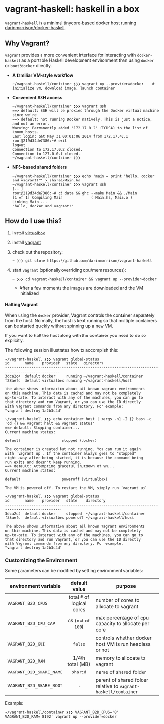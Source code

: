 # vagrant-haskell: haskell in a box

`vagrant-haskell` is a minimal tinycore-based docker host running [darinmorrison/docker-haskell](https://github.com/darinmorrison/docker-haskell).

## Why Vagrant?

`vagrant` provides a more convenient interface for interacting with `docker-haskell` as a portable Haskell development environment than using `docker` or `boot2docker` directly.

*   **A familiar VM-style workflow**

        ~/vagrant-haskell/container ❯❯❯ vagrant up --provider=docker    # initialize vm, download image, launch container

*   **Convenient SSH access**

        ~/vagrant-haskell/container ❯❯❯ vagrant ssh
        ==> default: SSH will be proxied through the Docker virtual machine since we're
        ==> default: not running Docker natively. This is just a notice, and not an error.
        Warning: Permanently added '172.17.0.2' (ECDSA) to the list of known hosts.
        Last login: Sat May 31 00:01:06 2014 from 172.17.42.1
        root@219d34de7386:~# exit
        logout
        Connection to 172.17.0.2 closed.
        Connection to 127.0.0.1 closed.
        ~/vagrant-haskell/container ❯❯❯

*   **NFS-based shared folders**

        ~/vagrant-haskell/container ❯❯❯ echo 'main = print "hello, docker and vagrant!"' > shared/Main.hs
        ~/vagrant-haskell/container ❯❯❯ vagrant ssh
        [...]
        root@219d34de7386:~# cd data && ghc --make Main && ./Main
        [1 of 1] Compiling Main             ( Main.hs, Main.o )
        Linking Main ...
        "hello, docker and vagrant!"

## How do I use this?

1.  install [virtualbox](https://www.virtualbox.org)

2.  install [vagrant](http://www.vagrantup.com)

3.  check out the repository:

        ~ ❯❯❯ git clone https://github.com/darinmorrison/vagrant-haskell

5.  start `vagrant` (optionally overriding cpu/mem resources):

        ~ ❯❯❯ cd vagrant-haskell/container && vagrant up --provider=docker

    *   After a few moments the images are downloaded and the VM initialized

#### Halting Vagrant

When using the `docker` provider, Vagrant controls the container separately from the host. Normally, the host is kept running so that multiple containers can be started quickly without spinning up a new VM.

If you want to halt the host along with the container you need to do so explicitly.

The following session illustrates how to accomplish this:

```
~/vagrant-haskell ❯❯❯ vagrant global-status
id       name    provider   state   directory
-----------------------------------------------------------------------------------------------
3dca2c4  default docker     running ~/vagrant-haskell/container
f28aefd  default virtualbox running ~/vagrant-haskell/host

The above shows information about all known Vagrant environments
on this machine. This data is cached and may not be completely
up-to-date. To interact with any of the machines, you can go to
that directory and run Vagrant, or you can use the ID directly
with Vagrant commands from any directory. For example:
"vagrant destroy 1a2b3c4d"
```

```
~/vagrant-haskell ❯❯❯ echo container host | xargs -n1 -I {} bash -c 'cd {} && vagrant halt && vagrant status'
==> default: Stopping container...
Current machine states:

default                   stopped (docker)

The container is created but not running. You can run it again
with `vagrant up`. If the container always goes to "stopped"
right away after being started, it is because the command being
run exits and doesn't keep running.
==> default: Attempting graceful shutdown of VM...
Current machine states:

default                   poweroff (virtualbox)

The VM is powered off. To restart the VM, simply run `vagrant up`
```

```
~/vagrant-haskell ❯❯❯ vagrant global-status
id       name    provider   state    directory
------------------------------------------------------------------------------------------------
3dca2c4  default docker     stopped  ~/vagrant-haskell/container
f28aefd  default virtualbox poweroff ~/vagrant-haskell/host

The above shows information about all known Vagrant environments
on this machine. This data is cached and may not be completely
up-to-date. To interact with any of the machines, you can go to
that directory and run Vagrant, or you can use the ID directly
with Vagrant commands from any directory. For example:
"vagrant destroy 1a2b3c4d"
```

### Customizing the Environment

Some parameters can be modified by setting environment variables:

| environment variable     | default value                   | purpose                                                         |
|--------------------------|:-------------------------------:|-----------------------------------------------------------------|
| `VAGRANT_B2D_CPUS`       | total # of logical cores        | number of cores to allocate to vagrant                          |
| `VAGRANT_B2D_CPU_CAP`    | `85` (out of `100`)             | max percentage of cpu capacity to allocate per core             |
| `VAGRANT_B2D_GUI`        | `false`                         | controls whether docker host VM is run headless or not          |
| `VAGRANT_B2D_RAM`        | 1/4th total (MB)                | memory to allocate to vagrant                                   |
| `VAGRANT_B2D_SHARE_NAME` | `shared`                        | name of shared folder                                           |
| `VAGRANT_B2D_SHARE_ROOT` | `.`                             | parent of shared folder relative to `vagrant-haskell/container` |

Example:

```
~/vagrant-haskell/container ❯❯❯ VAGRANT_B2D_CPUS='8' VAGRANT_B2D_RAM='8192' vagrant up --provider=docker
```
